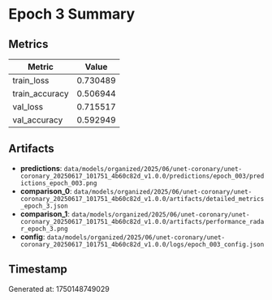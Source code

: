 # Epoch 3 Summary

## Metrics
| Metric | Value |
|--------|-------|
| train_loss | 0.730489 |
| train_accuracy | 0.506944 |
| val_loss | 0.715517 |
| val_accuracy | 0.592949 |


## Artifacts
- **predictions**: `data/models/organized/2025/06/unet-coronary/unet-coronary_20250617_101751_4b60c82d_v1.0.0/predictions/epoch_003/predictions_epoch_003.png`
- **comparison_0**: `data/models/organized/2025/06/unet-coronary/unet-coronary_20250617_101751_4b60c82d_v1.0.0/artifacts/detailed_metrics_epoch_3.json`
- **comparison_1**: `data/models/organized/2025/06/unet-coronary/unet-coronary_20250617_101751_4b60c82d_v1.0.0/artifacts/performance_radar_epoch_3.png`
- **config**: `data/models/organized/2025/06/unet-coronary/unet-coronary_20250617_101751_4b60c82d_v1.0.0/logs/epoch_003_config.json`


## Timestamp
Generated at: 1750148749029
